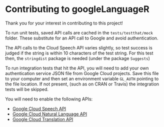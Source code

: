 # Contributing to googleLanguageR

Thank you for your interest in contributing to this project!

To run unit tests, saved API calls are cached in the `tests/testthat/mock` folder.  These substitute for an API call to Google and avoid authentication.

The API calls to the Cloud Speech API varies slightly, so test success is judged if the string is within 10 characters of the test string. For this test then, the `stringdist` package is needed (under the package `Suggests`)

To run integration tests that hit the API, you will need to add your own authentication service JSON file from Google Cloud projects.  Save this file to your computer and then set an environment variable `GL_AUTH` pointing to the file location. If not present, (such as on CRAN or Travis) the integration tests will be skipped.

You will need to enable the following APIs:

* [Google Cloud Speech API](https://console.developers.google.com/apis/api/speech.googleapis.com/overview)
* [Google Cloud Natural Language API](https://console.developers.google.com/apis/api/language.googleapis.com/overview)
* [Google Cloud Translation API](https://console.developers.google.com/apis/api/translate.googleapis.com/overview)
